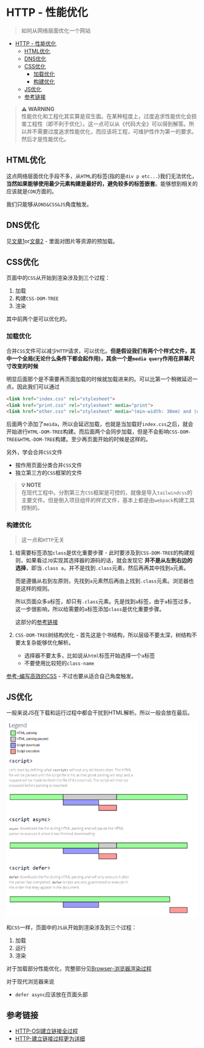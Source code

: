 # HTTP - 性能优化
> 如何从网络层面优化一个网站

- [HTTP - 性能优化](#http---性能优化)
  - [HTML优化](#html优化)
  - [DNS优化](#dns优化)
  - [CSS优化](#css优化)
    - [加载优化](#加载优化)
    - [构建优化](#构建优化)
  - [JS优化](#js优化)
  - [参考链接](#参考链接)

> **⚠️ WARNING**  
性能优化和工程化其实算是双生面。在某种程度上，过度追求性能优化会损害工程性（即不利于优化）。这一点可以从《代码大全》可以得到解答。所以并不需要过度追求性能优化，而应该将工程，可维护性作为第一的要求。然后才是性能优化。

## HTML优化

这点网络层面优化手段不多，从`HTML`的标签(指的是`div p etc...`)我们无法优化，**当然如果能够使用最少元素构建是最好的，避免较多的标签嵌套**。能够想到相关的应该就是`CDN`方面的。

我们只能够从`DNS&CSS&JS`角度触发。

## DNS优化

见[文章1](http://bubkoo.com/2015/11/19/prefetching-preloading-prebrowsing/)or[文章2](https://github.com/GeoffZhu/geoffzhu.github.io/issues/2) - 里面对图片等资源的预加载。

## CSS优化

页面中的`CSS`从开始到渲染涉及到三个过程：

1. 加载
2. 构建`CSS-DOM-TREE`
3. 渲染

其中前两个是可以优化的。

### 加载优化

合并`CSS`文件可以减少`HTTP`请求，可以优化。**但是假设我们有两个个样式文件，其中一个全局(无论什么条件下都会起作用)，其余一个是`media query`作用在屏幕尺寸改变的时候**

明显后面那个是不需要再页面加载的时候就加载进来的。可以比第一个稍微延迟一点。因此我们可以通过

```HTML
<link href="index.css" rel="stylesheet">
<link href="print.css" rel="stylesheet" media="print">
<link href="other.css" rel="stylesheet" media="(min-width: 30em) and (orientation: landscape)">
```

后面两个添加了`meida`，所以会延迟加载，也就是当加载好`index.css`之后，就会开始进行`HTML-DOM-TREE`构建。而后面两个会同步加载，但是不会影响`CSS-DOM-TREE&HTML-DOM-TREE`构建。至少再页面开始的时候是这样的。

另外，学会合并`CSS`文件

- 按作用页面分类合并`CSS`文件
- 独立第三方的`CSS`框架的文件
  
> **💡 NOTE**  
在现代工程中。分割第三方`CSS`框架是可控的，就像是导入`tailwindcss`的主要文件。但是倒入项目组件的样式文件，基本上都是由`webpack`构建工具控制的。

### 构建优化
> 这一点和`HTTP`无关

1. 给需要标签添加`class`是优化重要步骤 - 此时要涉及到`CSS-DOM-TREE`的构建规则，如果看过`JQ`实现其选择器的源码的话，就会发现它 **并不是从左到右边的选择**，即当`.class a`，并不是找到`.class`元素，然后再再其中找到`a`元素。

    而是遵循从右到左原则，先找到`a`元素然后再由上找到`.class`元素。浏览器也是这样的规则。

    所以页面众多`a`标签，却只有`.class`元素。先是找到`a`标签，由于`a`标签过多，这一步很影响，所以给需要的`a`标签添加`class`是优化重要步骤。
    
    这部分的[参考链接](https://zhuanlan.zhihu.com/p/29418126)

2. `CSS-DOM-TREE`树结构优化 - 首先这是个书结构，所以层级不要太深，树结构不要太复杂能够优化解析。
    * 选择器不要太多，比如说从`html`标签开始选择一个`a`标签
    * 不要使用比较短的`class-name`

[参考-编写高效的CSS](https://www.oschina.net/translate/writing-efficient-css-selectors) - 不过也要从适合自己角度触发。

## JS优化

一般来说JS在下载和运行过程中都会干扰到HTML解析。所以一般会放在最后。

![script干扰](/docs/Network/img/script.png)

和`CSS`一样，页面中的`JS`从开始到渲染涉及到三个过程：

1. 加载
2. 运行
3. 渲染
   
对于加载部分性能优化，完整部分见[Browser-浏览器渲染过程](/docs/Broswer/Browser-%E6%B5%8F%E8%A7%88%E5%99%A8%E6%B8%B2%E6%9F%93%E5%8E%9F%E7%90%86.md)

对于现代浏览器来说

- `defer async`应该放在页面头部

## 参考链接

* [HTTP-OSI建立链接全过程](https://juejin.im/entry/58ce00c5ac502e00589b4bde)
* [HTTP-建立链接过程更为详细](https://juejin.im/post/5872309261ff4b005c4580d4)